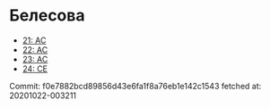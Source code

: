 # Белесова
- [21: AC](21.md)
- [22: AC](22.md)
- [23: AC](23.md)
- [24: CE](24.md)

Commit: f0e7882bcd89856d43e6fa1f8a76eb1e142c1543
 fetched at: 20201022-003211
